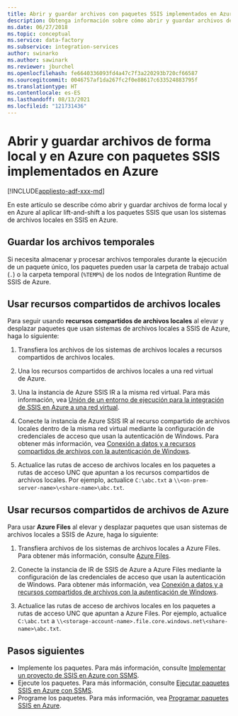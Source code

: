 ```yaml
---
title: Abrir y guardar archivos con paquetes SSIS implementados en Azure
description: Obtenga información sobre cómo abrir y guardar archivos de forma local y en Azure al aplicar lift-and-shift a los paquetes SSIS que usan los sistemas de archivos locales en SSIS en Azure.
ms.date: 06/27/2018
ms.topic: conceptual
ms.service: data-factory
ms.subservice: integration-services
author: swinarko
ms.author: sawinark
ms.reviewer: jburchel
ms.openlocfilehash: fe6640336093fd4a47c7f3a220293b720cf66587
ms.sourcegitcommit: 0046757af1da267fc2f0e88617c633524883795f
ms.translationtype: HT
ms.contentlocale: es-ES
ms.lasthandoff: 08/13/2021
ms.locfileid: "121731436"
---
```

# <a name="open-and-save-files-on-premises-and-in-azure-with-ssis-packages-deployed-in-azure"></a>Abrir y guardar archivos de forma local y en Azure con paquetes SSIS implementados en Azure

[!INCLUDE[appliesto-adf-xxx-md](includes/appliesto-adf-xxx-md.md)]

En este artículo se describe cómo abrir y guardar archivos de forma local y en Azure al aplicar lift-and-shift a los paquetes SSIS que usan los sistemas de archivos locales en SSIS en Azure.

## <a name="save-temporary-files"></a>Guardar los archivos temporales

Si necesita almacenar y procesar archivos temporales durante la ejecución de un paquete único, los paquetes pueden usar la carpeta de trabajo actual (`.`) o la carpeta temporal (`%TEMP%`) de los nodos de Integration Runtime de SSIS de Azure.

## <a name="use-on-premises-file-shares"></a>Usar recursos compartidos de archivos locales

Para seguir usando **recursos compartidos de archivos locales** al elevar y desplazar paquetes que usan sistemas de archivos locales a SSIS de Azure, haga lo siguiente:

1. Transfiera los archivos de los sistemas de archivos locales a recursos compartidos de archivos locales.

2. Una los recursos compartidos de archivos locales a una red virtual de Azure.

3. Una la instancia de Azure SSIS IR a la misma red virtual. Para más información, vea [Unión de un entorno de ejecución para la integración de SSIS en Azure a una red virtual](./join-azure-ssis-integration-runtime-virtual-network.md).

4. Conecte la instancia de Azure SSIS IR al recurso compartido de archivos locales dentro de la misma red virtual mediante la configuración de credenciales de acceso que usan la autenticación de Windows. Para obtener más información, vea [Conexión a datos y a recursos compartidos de archivos con la autenticación de Windows](ssis-azure-connect-with-windows-auth.md).

5. Actualice las rutas de acceso de archivos locales en los paquetes a rutas de acceso UNC que apuntan a los recursos compartidos de archivos locales. Por ejemplo, actualice `C:\abc.txt` a `\\<on-prem-server-name>\<share-name>\abc.txt`.

## <a name="use-azure-file-shares"></a>Usar recursos compartidos de archivos de Azure

Para usar **Azure Files** al elevar y desplazar paquetes que usan sistemas de archivos locales a SSIS de Azure, haga lo siguiente:

1. Transfiera archivos de los sistemas de archivos locales a Azure Files. Para obtener más información, consulte [Azure Files](https://azure.microsoft.com/services/storage/files/).

2. Conecte la instancia de IR de SSIS de Azure a Azure Files mediante la configuración de las credenciales de acceso que usan la autenticación de Windows. Para obtener más información, vea [Conexión a datos y a recursos compartidos de archivos con la autenticación de Windows](ssis-azure-connect-with-windows-auth.md).

3. Actualice las rutas de acceso de archivos locales en los paquetes a rutas de acceso UNC que apuntan a Azure Files. Por ejemplo, actualice `C:\abc.txt` a `\\<storage-account-name>.file.core.windows.net\<share-name>\abc.txt`.

## <a name="next-steps"></a>Pasos siguientes

- Implemente los paquetes. Para más información, consulte [Implementar un proyecto de SSIS en Azure con SSMS](/sql/integration-services/ssis-quickstart-deploy-ssms).
- Ejecute los paquetes. Para más información, consulte [Ejecutar paquetes SSIS en Azure con SSMS](/sql/integration-services/ssis-quickstart-run-ssms).
- Programe los paquetes. Para más información, vea [Programar paquetes SSIS en Azure](/sql/integration-services/lift-shift/ssis-azure-schedule-packages-ssms).